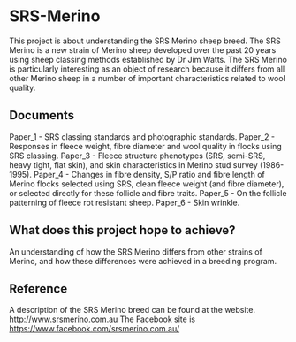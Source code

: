 # SRS-Merino #
This project is about understanding the SRS Merino sheep breed. The SRS Merino is a new strain of Merino sheep developed over the past 20 years using sheep classing methods established by Dr Jim Watts. The SRS Merino is particularly interesting as an object of research because it differs from all other Merino sheep in a number of important characteristics related to wool quality.

## Documents ##
Paper_1  - SRS classing standards and photographic standards. 
Paper_2  - Responses in fleece weight, fibre diameter and wool quality in flocks using SRS classing.
Paper_3  - Fleece structure phenotypes (SRS, semi-SRS, heavy tight, flat skin), and skin characteristics in Merino stud survey (1986-1995).
Paper_4  - Changes in fibre density, S/P ratio and fibre length of Merino flocks selected using SRS, clean fleece weight (and fibre diameter), or selected directly for these follicle and fibre traits.
Paper_5  - On the follicle patterning of fleece rot resistant sheep.
Paper_6  - Skin wrinkle.

## What does this project hope to achieve? ##
An understanding of how  the SRS Merino differs from other strains of Merino, and how these differences were achieved in a breeding program. 

## Reference ##
A description of the SRS Merino breed can be found at the website.
http://www.srsmerino.com.au
The Facebook site is  https://www.facebook.com/srsmerino.com.au/

